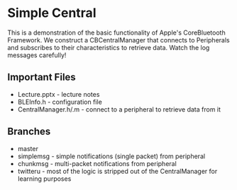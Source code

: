 # Simple Central

This is a demonstration of the basic functionality of Apple's CoreBluetooth Framework. We construct
a CBCentralManager that connects to Peripherals and subscribes to their characteristics to retrieve
data. Watch the log messages carefully!

## Important Files

* Lecture.pptx - lecture notes
* BLEInfo.h - configuration file
* CentralManager.h/.m - connect to a peripheral to retrieve data from it

## Branches

* master
* simplemsg - simple notifications (single packet) from peripheral
* chunkmsg - multi-packet notifications from peripheral
* twitteru - most of the logic is stripped out of the CentralManager for learning purposes